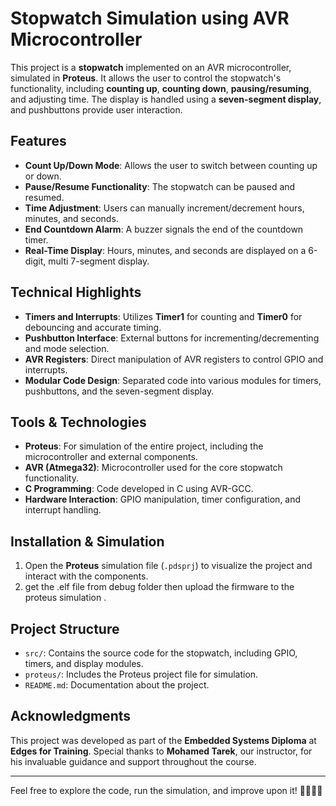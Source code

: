
# Stopwatch Simulation using AVR Microcontroller

This project is a **stopwatch** implemented on an AVR microcontroller, simulated in **Proteus**. It allows the user to control the stopwatch's functionality, including **counting up**, **counting down**, **pausing/resuming**, and adjusting time. The display is handled using a **seven-segment display**, and pushbuttons provide user interaction.

## Features
- **Count Up/Down Mode**: Allows the user to switch between counting up or down.
- **Pause/Resume Functionality**: The stopwatch can be paused and resumed.
- **Time Adjustment**: Users can manually increment/decrement hours, minutes, and seconds.
- **End Countdown Alarm**: A buzzer signals the end of the countdown timer.
- **Real-Time Display**: Hours, minutes, and seconds are displayed on a 6-digit, multi 7-segment display.

## Technical Highlights
- **Timers and Interrupts**: Utilizes **Timer1** for counting and **Timer0** for debouncing and accurate timing.
- **Pushbutton Interface**: External buttons for incrementing/decrementing and mode selection.
- **AVR Registers**: Direct manipulation of AVR registers to control GPIO and interrupts.
- **Modular Code Design**: Separated code into various modules for timers, pushbuttons, and the seven-segment display.

## Tools & Technologies
- **Proteus**: For simulation of the entire project, including the microcontroller and external components.
- **AVR (Atmega32)**: Microcontroller used for the core stopwatch functionality.
- **C Programming**: Code developed in C using AVR-GCC.
- **Hardware Interaction**: GPIO manipulation, timer configuration, and interrupt handling.
  
## Installation & Simulation

1. Open the **Proteus** simulation file (`.pdsprj`) to visualize the project and interact with the components.
2. get the .elf file from debug folder then upload the firmware to the proteus simulation .

## Project Structure
- `src/`: Contains the source code for the stopwatch, including GPIO, timers, and display modules.
- `proteus/`: Includes the Proteus project file for simulation.
- `README.md`: Documentation about the project.

## Acknowledgments
This project was developed as part of the **Embedded Systems Diploma** at **Edges for Training**. Special thanks to **Mohamed Tarek**, our instructor, for his invaluable guidance and support throughout the course.

---

Feel free to explore the code, run the simulation, and improve upon it! 👩‍💻👨‍💻
